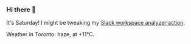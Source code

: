 ### Hi there :wave:

It's Saturday! I might be tweaking my [Slack workspace analyzer action](https://github.com/bewuethr/slack-analyzer).

Weather in Toronto: haze, at +11°C.
